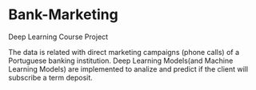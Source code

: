 # Bank-Marketing
Deep Learning Course Project 

The data is related with direct marketing campaigns (phone calls) of a Portuguese banking institution. Deep Learning Models(and Machine Learning Models) are implemented to analize and predict if the client will subscribe a term deposit.
